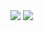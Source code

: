  
<img src="https://github-readme-stats.vercel.app/api?username=lukieoo&show_icons=false&count_private=true" /> 

<img src="https://github-readme-stats.vercel.app/api/top-langs/?username=lukieoo&hide=javascript,html,java" /> 
